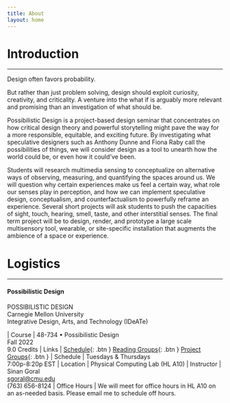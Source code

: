 ```yaml
---
title: About
layout: home
---
```


# Introduction

---

Design often favors probability.

But rather than just problem solving, design should exploit curiosity, creativity, and criticality. A venture into the what if is arguably more relevant and promising than an investigation of what should be.

Possibilistic Design is a project-based design seminar that concentrates on how critical design theory and powerful storytelling might pave the way for a more responsible, equitable, and exciting future. By investigating what speculative designers such as Anthony Dunne and Fiona Raby call the possibilities of things, we will consider design as a tool to unearth how the world could be, or even how it could’ve been.

Students will research multimedia sensing to conceptualize on alternative ways of observing, measuring, and quantifying the spaces around us. We will question why certain experiences make us feel a certain way, what role our senses play in perception, and how we can implement speculative design, conceptualism, and counterfactualism to powerfully reframe an experience. Several short projects will ask students to push the capacities of sight, touch, hearing, smell, taste, and other interstitial senses. The final term project will be to design, render, and prototype a large scale multisensory tool, wearable, or site-specific installation that augments the ambience of a space or experience.

# Logistics

---

#### Possibilistic Design
POSSIBILISTIC DESIGN<br> Carnegie Mellon University<br> Integrative Design, Arts, and Technology (IDeATe)

| Course                   | 48-734 • Possibilistic Design<br> Fall 2022<br> 9.0 Credits
| Links                    | <span class="fs-3">[Schedule](http://example.com/){: .btn }</span>  <span class="fs-3">[Reading Groups](http://example.com/){: .btn }</span>  <span class="fs-3">[Project Groups](http://example.com/){: .btn }</span>
| Schedule                 | Tuesdays & Thursdays<br> 7:00p-8:20p EST
| Location                 | Physical Computing Lab (HL A10)
| Instructor               | Sinan Goral<br> sgoral@cmu.edu<br> (763) 656-8124
| Office Hours             | We will meet for office hours in HL A10 on an as-needed basis. Please email me to schedule off hours.
